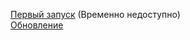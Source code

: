 [Первый запуск]() (Временно недоступно)  
[Обновление](https://github.com/AutoBagPrj/AutoBag/tree/main/ru/Update)
